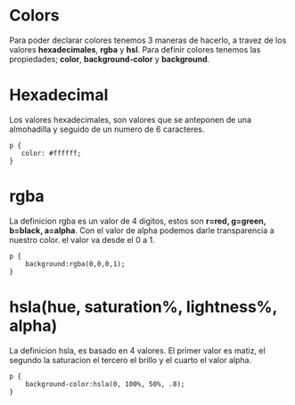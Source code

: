 # Colors 
Para poder declarar colores tenemos 3 maneras de hacerlo, a travez de los valores __hexadecimales__, __rgba__ y __hsl__. Para definir colores tenemos las propiedades; __color__, __background-color__ y __background__.

# Hexadecimal
Los valores hexadecimales, son valores que se anteponen de una almohadilla y seguido de un numero de 6 caracteres.
```
p {
   color: #ffffff;
}
```

# rgba
La definicion rgba es un valor de 4 digitos, estos son __r=red, g=green, b=black, a=alpha__. Con el valor de alpha podemos darle transparencia a nuestro color. el valor va desde el 0 a 1.
```
p {
    background:rgba(0,0,0,1);
}
```

# hsla(hue, saturation%, lightness%, alpha)
La definicion hsla, es basado en 4 valores. El primer valor es matiz, el segundo la saturacion el tercero el brillo y el cuarto el valor alpha.
```
p {
    background-color:hsla(0, 100%, 50%, .8);
}
```


